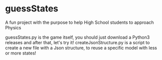 # guessStates
A fun project with the purpose to help High School students to approach Physics

guessStates.py is the game itself, you should just download a Python3 releases and after that, let's try it!
createJsonStructure.py is a script to create a new file with a Json structure, to reuse a specific model with less or more states! 
